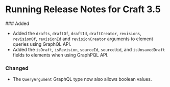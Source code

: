 # Running Release Notes for Craft 3.5

### Added
- Added the `drafts`, `draftOf`, `draftId`, `draftCreator`, `revisions`, `revisionOf`, `revisionId` and `revisionCreator` arguments to element queries using GraphQL API.
- Added the `isDraft`, `isRevision`, `sourceId`, `sourceUid`, and `isUnsavedDraft` fields to elements when using GraphPQL API.

### Changed
- The `QueryArgument` GraphQL type now also allows boolean values.